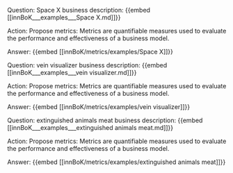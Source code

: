 Question: Space X business description:
{{embed [[innBoK___examples___Space X.md]]}}

Action: Propose metrics: Metrics are quantifiable measures used to evaluate the performance and effectiveness of a business model.

Answer:
{{embed [[innBoK/metrics/examples/Space X]]}}

Question: vein visualizer business description:
{{embed [[innBoK___examples___vein visualizer.md]]}}

Action: Propose metrics: Metrics are quantifiable measures used to evaluate the performance and effectiveness of a business model.

Answer:
{{embed [[innBoK/metrics/examples/vein visualizer]]}}

Question: extinguished animals meat business description:
{{embed [[innBoK___examples___extinguished animals meat.md]]}}

Action: Propose metrics: Metrics are quantifiable measures used to evaluate the performance and effectiveness of a business model.

Answer:
{{embed [[innBoK/metrics/examples/extinguished animals meat]]}}













